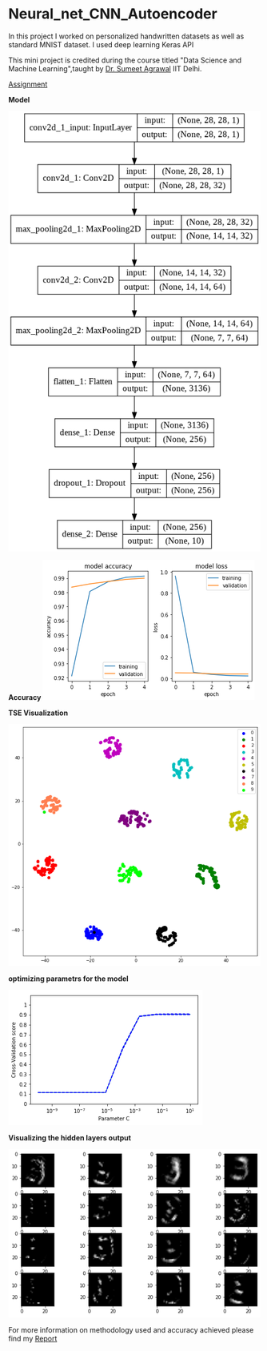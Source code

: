# Neural_net_CNN_Autoencoder
In this project I worked on personalized handwritten datasets as well as standard MNIST dataset. I used deep learning Keras API

This mini project is credited during the course titled "Data Science and Machine Learning",taught by [Dr. Sumeet Agrawal](https://web.iitd.ac.in/~sumeet/) IIT Delhi.

[Assignment](http://web.iitd.ac.in/~sumeet/A4_20.pdf)

**Model**

![Alt Text](model.png)

**Accuracy**
![Alt Text](model_accuracy.png)

**TSE Visualization**

![Alt Text](tse.png)

**optimizing parametrs for the model**

![Alt Text](parameter-c.png)

**Visualizing the hidden layers output**

![Alt Text](example.png)

For more information on methodology used and accuracy achieved please find my [Report](https://github.com/deepacefic/Neural_net_CNN_Autoencoder/blob/master/Report.pdf)
